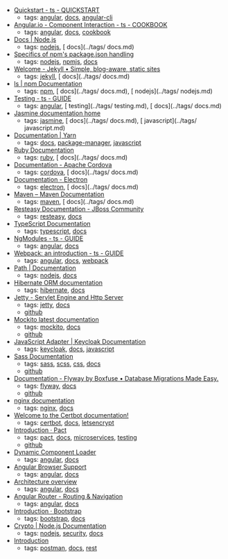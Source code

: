 * [Quickstart - ts - QUICKSTART](https://angular.io/guide/quickstart)
    * tags: [angular](../tags/angular.md), [docs](../tags/docs.md), [angular-cli](../tags/angular-cli.md)
* [Angular.io - Component Interaction - ts - COOKBOOK](https://angular.io/docs/ts/latest/cookbook/component-communication.html)
    * tags: [angular](../tags/angular.md), [docs](../tags/docs.md), [cookbook](../tags/cookbook.md)
* [Docs | Node.js](https://nodejs.org/en/docs/)
    * tags: [nodejs](../tags/nodejs.md), [ docs](../tags/ docs.md)
* [Specifics of npm's package.json handling](https://docs.npmjs.com/files/package.json)
    * tags: [nodejs](../tags/nodejs.md), [npmjs](../tags/npmjs.md), [docs](../tags/docs.md)
* [Welcome - Jekyll • Simple, blog-aware, static sites](http://jekyllrb.com/docs/home/)
    * tags: [jekyll](../tags/jekyll.md), [ docs](../tags/ docs.md)
* [ls | npm Documentation](https://docs.npmjs.com/cli/ls)
    * tags: [npm](../tags/npm.md), [ docs](../tags/ docs.md), [ nodejs](../tags/ nodejs.md)
* [Testing - ts - GUIDE](https://angular.io/docs/ts/latest/guide/testing.html)
    * tags: [angular](../tags/angular.md), [ testing](../tags/ testing.md), [ docs](../tags/ docs.md)
* [Jasmine documentation home](https://jasmine.github.io/pages/docs_home.html)
    * tags: [jasmine](../tags/jasmine.md), [ docs](../tags/ docs.md), [ javascript](../tags/ javascript.md)
* [Documentation | Yarn](https://yarnpkg.com/en/docs)
    * tags: [docs](../tags/docs.md), [package-manager](../tags/package-manager.md), [javascript](../tags/javascript.md)
* [Ruby Documentation](https://www.ruby-lang.org/en/documentation/)
    * tags: [ruby](../tags/ruby.md), [ docs](../tags/ docs.md)
* [Documentation - Apache Cordova                        ](https://cordova.apache.org/docs/en/latest/)
    * tags: [cordova](../tags/cordova.md), [ docs](../tags/ docs.md)
* [Documentation - Electron](https://electron.atom.io/docs/)
    * tags: [electron](../tags/electron.md), [ docs](../tags/ docs.md)
* [Maven – Maven Documentation](https://maven.apache.org/guides/index.html)
    * tags: [maven](../tags/maven.md), [ docs](../tags/ docs.md)
* [Resteasy Documentation - JBoss Community](http://resteasy.jboss.org/docs.html)
    * tags: [resteasy](../tags/resteasy.md), [docs](../tags/docs.md)
* [TypeScript Documentation](https://www.typescriptlang.org/docs/index.html)
    * tags: [typescript](../tags/typescript.md), [docs](../tags/docs.md)
* [NgModules - ts - GUIDE](https://angular.io/guide/ngmodule)
    * tags: [angular](../tags/angular.md), [docs](../tags/docs.md)
* [Webpack: an introduction - ts - GUIDE](https://angular.io/guide/webpack)
    * tags: [angular](../tags/angular.md), [docs](../tags/docs.md), [webpack](../tags/webpack.md)
* [Path | Documentation](https://nodejs.org/api/path.html)
    * tags: [nodejs](../tags/nodejs.md), [docs](../tags/docs.md)
* [Hibernate ORM documentation]( http://hibernate.org/orm/documentation/)
    * tags: [hibernate](../tags/hibernate.md), [docs](../tags/docs.md)
* [Jetty - Servlet Engine and Http Server](http://www.eclipse.org/jetty/documentation/)
    * tags: [jetty](../tags/jetty.md), [docs](../tags/docs.md)
    * [github](https://github.com/eclipse/jetty.project)
* [Mockito latest documentation](http://javadoc.io/page/org.mockito/mockito-core/latest/org/mockito/Mockito.html)
    * tags: [mockito](../tags/mockito.md), [docs](../tags/docs.md)
    * [github](https://github.com/mockito/mockito)
* [JavaScript Adapter | Keycloak Documentation](http://www.keycloak.org/docs/latest/securing_apps/topics/oidc/javascript-adapter.html)
    * tags: [keycloak](../tags/keycloak.md), [docs](../tags/docs.md), [javascript](../tags/javascript.md)
* [Sass Documentation ](http://sass-lang.com/documentation/file.SASS_REFERENCE.html)
    * tags: [sass](../tags/sass.md), [scss](../tags/scss.md), [css](../tags/css.md), [docs](../tags/docs.md)
    * [github](https://github.com/sass/sass)
* [ Documentation - Flyway by Boxfuse • Database Migrations Made Easy.](https://flywaydb.org/documentation/)
    * tags: [flyway](../tags/flyway.md), [docs](../tags/docs.md)
    * [github](https://github.com/flyway/flyway)
* [nginx documentation](https://nginx.org/en/docs/)
    * tags: [nginx](../tags/nginx.md), [docs](../tags/docs.md)
* [Welcome to the Certbot documentation! ](https://certbot.eff.org/docs/)
    * tags: [certbot](../tags/certbot.md), [docs](../tags/docs.md), [letsencrypt](../tags/letsencrypt.md)
* [Introduction · Pact](https://docs.pact.io/)
    * tags: [pact](../tags/pact.md), [docs](../tags/docs.md), [microservices](../tags/microservices.md), [testing](../tags/testing.md)
    * [github](https://github.com/realestate-com-au/pact)
* [Dynamic Component Loader](https://angular.io/guide/dynamic-component-loader)
    * tags: [angular](../tags/angular.md), [docs](../tags/docs.md)
* [Angular Browser Support](https://angular.io/guide/browser-support)
    * tags: [angular](../tags/angular.md), [docs](../tags/docs.md)
* [Architecture overview](https://angular.io/guide/architecture)
    * tags: [angular](../tags/angular.md), [docs](../tags/docs.md)
* [Angular Router - Routing & Navigation](https://angular.io/guide/router)
    * tags: [angular](../tags/angular.md), [docs](../tags/docs.md)
* [Introduction · Bootstrap ](https://getbootstrap.com/docs/4.0/getting-started/introduction/)
    * tags: [bootstrap](../tags/bootstrap.md), [docs](../tags/docs.md)
* [Crypto | Node.js Documentation](https://nodejs.org/api/crypto.html)
    * tags: [nodejs](../tags/nodejs.md), [security](../tags/security.md), [docs](../tags/docs.md)
* [Introduction](https://www.getpostman.com/docs/)
    * tags: [postman](../tags/postman.md), [docs](../tags/docs.md), [rest](../tags/rest.md)
